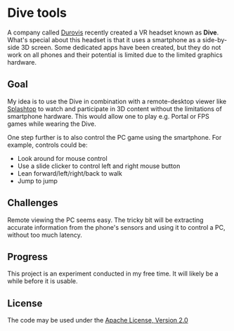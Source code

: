 # Dive tools

A company called [Durovis](https://www.durovis.com) recently created a VR headset known as **Dive**. What's special about this headset is that it uses a smartphone as a side-by-side 3D screen.
Some dedicated apps have been created, but they do not work on all phones and their potential is limited due to the limited graphics hardware.


Goal
-----
My idea is to use the Dive in combination with a remote-desktop viewer like [Splashtop](http://www.splashtop.com) to watch and participate in 3D content without the limitations of smartphone hardware.
This would allow one to play e.g. Portal or FPS games while wearing the Dive.

One step further is to also control the PC game using the smartphone. For example, controls could be:
* Look around for mouse control
* Use a slide clicker to control left and right mouse button
* Lean forward/left/right/back to walk
* Jump to jump

Challenges
-----
Remote viewing the PC seems easy. The tricky bit will be extracting accurate information from the phone's sensors and using it to control a PC, without too much latency.

Progress
-----
This project is an experiment conducted in my free time. It will likely be a while before it is usable.

License
-----
The code may be used under the [Apache License, Version 2.0](http://opensource.org/licenses/Apache-2.0) 